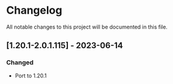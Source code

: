 # Changelog
All notable changes to this project will be documented in this file.

## [1.20.1-2.0.1.115] - 2023-06-14
### Changed
 - Port to 1.20.1